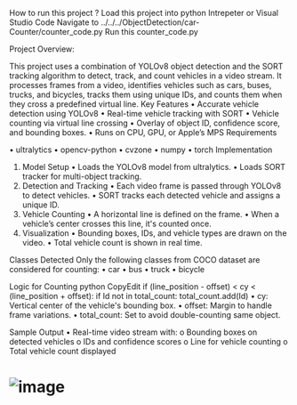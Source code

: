 How to run this project ?
Load this project into python Intrepeter or Visual Studio Code 
Navigate to ../../../ObjectDetection/car-Counter/counter_code.py 
Run this counter_code.py

Project Overview:

This project uses a combination of YOLOv8 object detection and the SORT tracking algorithm to detect, track, and count vehicles in a video stream. It processes frames from a video, identifies vehicles such as cars, buses, trucks, and bicycles, tracks them using unique IDs, and counts them when they cross a predefined virtual line.
Key Features
•	Accurate vehicle detection using YOLOv8
•	Real-time vehicle tracking with SORT
•	Vehicle counting via virtual line crossing
•	Overlay of object ID, confidence score, and bounding boxes.
•	Runs on CPU, GPU, or Apple’s MPS
Requirements

•	ultralytics
•	opencv-python
•	cvzone
•	numpy
•	torch
Implementation
1. Model Setup
•	Loads the YOLOv8 model from ultralytics.
•	Loads SORT tracker for multi-object tracking.
2. Detection and Tracking
•	Each video frame is passed through YOLOv8 to detect vehicles.
•	SORT tracks each detected vehicle and assigns a unique ID.
3. Vehicle Counting
•	A horizontal line is defined on the frame.
•	When a vehicle’s center crosses this line, it's counted once.
4. Visualization
•	Bounding boxes, IDs, and vehicle types are drawn on the video.
•	Total vehicle count is shown in real time.
 
Classes Detected
Only the following classes from COCO dataset are considered for counting:
•	car
•	bus
•	truck
•	bicycle
 
Logic for Counting
python
CopyEdit
if (line_position - offset) < cy < (line_position + offset):
    if Id not in total_count:
        total_count.add(Id)
•	cy: Vertical center of the vehicle's bounding box.
•	offset: Margin to handle frame variations.
•	total_count: Set to avoid double-counting same object.
 
 Sample Output
•	Real-time video stream with:
o	Bounding boxes on detected vehicles
o	IDs and confidence scores
o	Line for vehicle counting
o	Total vehicle count displayed
# ![image](https://github.com/user-attachments/assets/7849ab16-605b-4cea-8855-43bc04997951)
